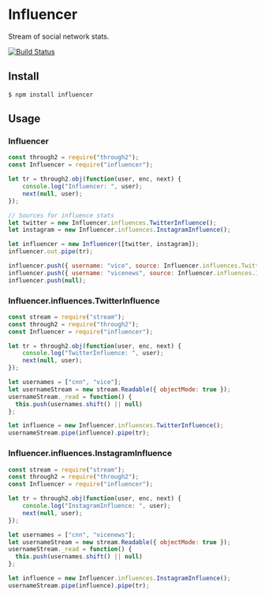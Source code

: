 # Influencer

Stream of social network stats. 

[![Build Status](https://travis-ci.org/karmadude/influencer.svg?branch=master)](https://travis-ci.org/karmadude/influencer)

## Install

    $ npm install influencer

## Usage

### Influencer

```js
const through2 = require("through2");
const Influencer = require("influencer");

let tr = through2.obj(function(user, enc, next) {
    console.log("Influencer: ", user);
    next(null, user);
});

// Sources for influence stats
let twitter = new Influencer.influences.TwitterInfluence();
let instagram = new Influencer.influences.InstagramInfluence();

let influencer = new Influencer([twitter, instagram]);
influencer.out.pipe(tr);

influencer.push({ username: "vice", source: Influencer.influences.TwitterInfluence.ID });
influencer.push({ username: "vicenews", source: Influencer.influences.InstagramInfluence.ID });
influencer.push(null);
```

### Influencer.influences.TwitterInfluence

```js
const stream = require("stream");
const through2 = require("through2");
const Influencer = require("influencer");

let tr = through2.obj(function(user, enc, next) {
    console.log("TwitterInfluence: ", user);
    next(null, user);
});

let usernames = ["cnn", "vice"];
let usernameStream = new stream.Readable({ objectMode: true });
usernameStream._read = function() {
  this.push(usernames.shift() || null)
};

let influence = new Influencer.influences.TwitterInfluence();
usernameStream.pipe(influence).pipe(tr);
```

### Influencer.influences.InstagramInfluence

```js
const stream = require("stream");
const through2 = require("through2");
const Influencer = require("influencer");

let tr = through2.obj(function(user, enc, next) {
    console.log("InstagramInfluence: ", user);
    next(null, user);
});

let usernames = ["cnn", "vicenews"];
let usernameStream = new stream.Readable({ objectMode: true });
usernameStream._read = function() {
  this.push(usernames.shift() || null)
};

let influence = new Influencer.influences.InstagramInfluence();
usernameStream.pipe(influence).pipe(tr);
```
